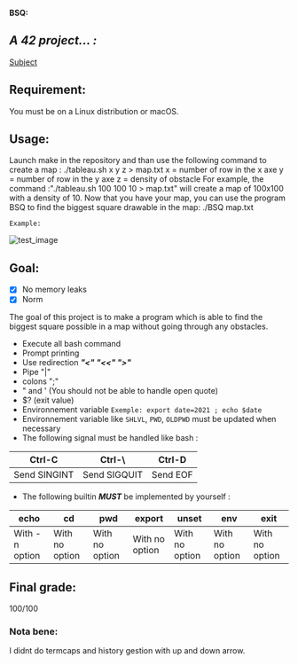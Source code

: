 **BSQ:** 
## ***A 42 project... :***
[Subject][1]
## Requirement:
You must be on a Linux distribution or macOS.
## Usage:
Launch make in the repository and than use the following command to create a map : ./tableau.sh x y z > map.txt
x = number of row in the x axe
y = number of row in the y axe
z = density of obstacle
For example, the command :"./tableau.sh 100 100 10 > map.txt" will create a map of 100x100 with a density of 10.
Now that you have your map, you can use the program BSQ to find the biggest square drawable in the map:
./BSQ map.txt

`Example:`

![test_image](minishell_test.png)

## Goal:

- [x] No memory leaks
- [x] Norm

The goal of this project is to make a program which is able to find the biggest square possible in a map without going through any obstacles.

- Execute all bash command
- Prompt printing
- Use redirection ***"<" "<<" ">"***
- Pipe "|"
- colons ";"
- " and ' (You should not be able to handle open quote)
- $? (exit value)
- Environnement variable `Exemple: export date=2021 ; echo $date`
- Environnement variable like `SHLVL`, `PWD`, `OLDPWD` must be updated when necessary
- The following signal must be handled like bash :

|  Ctrl-C       |       Ctrl-\     |      Ctrl-D    |
| -------------- | --------------- | -------------- |
| Send SINGINT   | Send SIGQUIT    | Send EOF       | 

- The following builtin **_MUST_** be implemented by yourself :

|  echo          |       cd        |      pwd       |    export      | unset          | env            | exit           |
| -------------- | --------------- | -------------- | -------------- | -------------- | -------------- | -------------- |
| With -n option | With no option  | With no option | With no option | With no option | With no option | With no option |

## Final grade:
100/100

### Nota bene:
I didnt do termcaps and history gestion with up and down arrow.


[1]: https://github.com/fleger42/minishell_liste/blob/master/minishell_pdf.pdf
[2]: https://www.gnu.org/savannah-checkouts/gnu/bash/manual/bash.html
